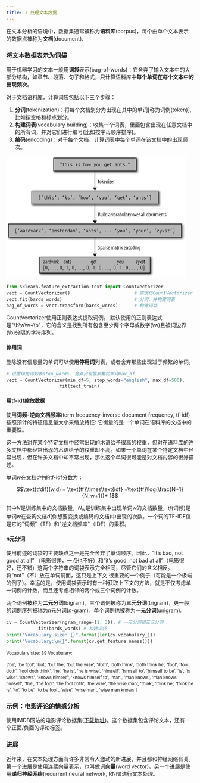 ```yaml
---
title: 7 处理文本数据
---
```


在文本分析的语境中，数据集通常被称为**语料库**(corpus)，每个由单个文本表示的数据点被称为**文档**(document).


### 将文本数据表示为词袋

用于机器学习的文本一般用**词袋**表示(bag-of-words)：它舍弃了输入文本中的大部分结构，如章节、段落、句子和格式，只计算语料库中**每个单词在每个文本中的出现频次**。


对于文档语料库，计算词袋包括以下三个步骤：

1. **分词**(tokenization)：将每个文档划分为出现在其中的单词[称为词例(token)], 比如按空格和标点划分。
2. **构建词表**(vocabulary building)：收集一个词表，里面包含出现在任意文档中的所有词，并对它们进行编号(比如按字母顺序排序)。
3. **编码**(encoding)：对于每个文档，计算词表中每个单词在该文档中的出现频次。

![](figures/bag-of-words-demo.jpg)

```Python
from sklearn.feature_extraction.text import CountVectorizer
vect = CountVectorizer()                        # 实例化CountVectorizer
vect.fit(bards_words)                           # 分词，并构建词表
bag_of_words = vect.transform(bards_words)      # 构建词袋
```
CountVectorizer使用正则表达式提取词例。 默认使用的正则表达式是"\b\w\w+\b"，它的含义是找到所有包含至少两个字母或数字(\w)且被词边界(\b)分隔的字符序列。

#### 停用词

删除没有信息量的单词可以使用**停用词**列表，或者舍弃那些出现过于频繁的单词。

```Python
# 设置停用词列表stop_words, 舍弃出现最频繁的单词max_df
vect = CountVectorizer(min_df=5, stop_words="english", max_df=500).
                    fit(text_train)
```


#### 用tf-idf缩放数据

使用**词频-逆向文档频率**(term frequency-inverse document frequency, tf-idf)按照预计的特征信息量大小来缩放特征: 它衡量的是一个单词在语料库的文档中的重要性。

这一方法对在某个特定文档中经常出现的术语给予很高的权重，但对在语料库的许多文档中都经常出现的术语给予的权重却不高。如果一个单词在某个特定文档中经常出现，但在许多文档中却不常出现，那么这个单词很可能是对文档内容的很好描述。

单词$w$在文档$d$中的tf-idf分数为：

$$\text{tfdif}(w,d) = \text{tf}\times\text{idf} =\text{tf}\log(\frac{N+1}{N_w+1})+ 1$$

其中$N$是训练集中的文档数量，$N_w$是训练集中出现单词$w$的文档数量，$tf$(词频)是单词$w$在查询文档$d$(你想要变换或编码的文档)中出现的次数。一个词的TF-IDF值是它的"词频"（TF）和"逆文档频率"（IDF）的乘积。



#### n元分词

使用前述的词袋的主要缺点之一是完全舍弃了单词顺序。因此，“it’s bad, not good at all” （电影很差，一点也不好）和“it’s good, not bad at all”（电影很好，还不错）这两个字符串的词袋表示完全相同，尽管它们的含义相反。将“not”（不）放在单词前面，这只是上下文 很重要的一个例子（可能是一个极端的例子）。幸运的是，使用词袋表示时有一种获取上下文的方法，就是不仅考虑单一词例的计数，而且还考虑相邻的两个或三个词例的计数。

两个词例被称为**二元分词**(bigram)，三个词例被称为**三元分词**(trigram)，更一般的词例序列被称为$n$元分词($n$-gram)。单个词例也被称为**一元分词**(unigram).

```Python
cv = CountVectorizer(ngram_range=(1, 3)). # 一元分词和三元分词
            fit(bards_words) # 构建词袋
print("Vocabulary size: {}".format(len(cv.vocabulary_)))
print("Vocabulary:\n{}".format(cv.get_feature_names()))
```

<small>
Vocabulary size: 39 Vocabulary:

['be', 'be fool', 'but', 'but the', 'but the wise', 'doth', 'doth think', 'doth think he', 'fool', 'fool doth', 'fool doth think', 'he', 'he is', 'he is wise', 'himself', 'himself to', 'himself to be', 'is', 'is wise', 'knows', 'knows himself', 'knows himself to', 'man', 'man knows', 'man knows himself', 'the', 'the fool', 'the fool doth', 'the wise', 'the wise man', 'think', 'think he', 'think he is', 'to', 'to be', 'to be fool', 'wise', 'wise man', 'wise man knows']
</small>


### 示例：电影评论的情感分析

使用IMDB网站的电影评论数据集([下载地址](http://ai.stanford.edu/~amaas/data/sentiment/))。这个数据集包含评论文本，还有一个正面/负面的评论标签。



### 进展

近年来，在文本处理方面有许多非常令人激动的新进展，并且都和神经网络有关。第一个进展是使用连续向量表示，也叫做词**向量**(word vector)。另一个进展是使用**递归神经网络**(recurrent neural network, RNN)进行文本处理。

